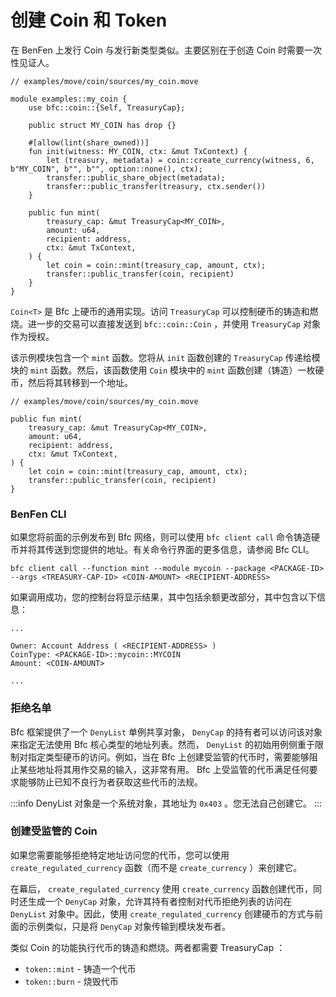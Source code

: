 # 创建 Coin 和 Token

在 BenFen 上发行 Coin 与发行新类型类似。主要区别在于创造 Coin 时需要一次性见证人。

```
// examples/move/coin/sources/my_coin.move

module examples::my_coin {
    use bfc::coin::{Self, TreasuryCap};

    public struct MY_COIN has drop {}

    #[allow(lint(share_owned))]
    fun init(witness: MY_COIN, ctx: &mut TxContext) {
        let (treasury, metadata) = coin::create_currency(witness, 6, b"MY_COIN", b"", b"", option::none(), ctx);
        transfer::public_share_object(metadata);
        transfer::public_transfer(treasury, ctx.sender())
    }

    public fun mint(
        treasury_cap: &mut TreasuryCap<MY_COIN>, 
        amount: u64, 
        recipient: address, 
        ctx: &mut TxContext,
    ) {
        let coin = coin::mint(treasury_cap, amount, ctx);
        transfer::public_transfer(coin, recipient)
    }
}
```

`Coin<T>` 是 Bfc 上硬币的通用实现。访问 `TreasuryCap` 可以控制硬币的铸造和燃烧。进一步的交易可以直接发送到 `bfc::coin::Coin` ，并使用 `TreasuryCap` 对象作为授权。

该示例模块包含一个 `mint` 函数。您将从 `init` 函数创建的 `TreasuryCap` 传递给模块的 `mint` 函数。然后，该函数使用 `Coin` 模块中的 `mint` 函数创建（铸造）一枚硬币，然后将其转移到一个地址。

```
// examples/move/coin/sources/my_coin.move

public fun mint(
    treasury_cap: &mut TreasuryCap<MY_COIN>, 
    amount: u64, 
    recipient: address, 
    ctx: &mut TxContext,
) {
    let coin = coin::mint(treasury_cap, amount, ctx);
    transfer::public_transfer(coin, recipient)
}
```

### BenFen CLI

如果您将前面的示例发布到 Bfc 网络，则可以使用 `bfc client call` 命令铸造硬币并将其传送到您提供的地址。有关命令行界面的更多信息，请参阅 Bfc CLI。

```
bfc client call --function mint --module mycoin --package <PACKAGE-ID> --args <TREASURY-CAP-ID> <COIN-AMOUNT> <RECIPIENT-ADDRESS>
```

如果调用成功，您的控制台将显示结果，其中包括余额更改部分，其中包含以下信息：

```
...

Owner: Account Address ( <RECIPIENT-ADDRESS> ) 
CoinType: <PACKAGE-ID>::mycoin::MYCOIN 
Amount: <COIN-AMOUNT>

...
```

###  拒绝名单​

Bfc 框架提供了一个 `DenyList` 单例共享对象， `DenyCap` 的持有者可以访问该对象来指定无法使用 Bfc 核心类型的地址列表。然而， `DenyList` 的初始用例侧重于限制对指定类型硬币的访问。例如，当在 Bfc 上创建受监管的代币时，需要能够阻止某些地址将其用作交易的输入，这非常有用。 Bfc 上受监管的代币满足任何要求能够防止已知不良行为者获取这些代币的法规。

:::info
DenyList 对象是一个系统对象，其地址为 `0x403` 。您无法自己创建它。
:::

### 创建受监管的 Coin

如果您需要能够拒绝特定地址访问您的代币，您可以使用 `create_regulated_currency` 函数（而不是 `create_currency` ）来创建它。

在幕后， `create_regulated_currency` 使用 `create_currency` 函数创建代币，同时还生成一个 `DenyCap` 对象，允许其持有者控制对代币拒绝列表的访问在 `DenyList` 对象中。因此，使用 `create_regulated_currency` 创建硬币的方式与前面的示例类似，只是将 `DenyCap` 对象传输到模块发布者。

类似 Coin 的功能执行代币的铸造和燃烧。两者都需要 TreasuryCap ：

- `token::mint` - 铸造一个代币
- `token::burn` - 烧毁代币
